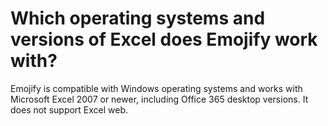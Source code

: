# Which operating systems and versions of Excel does Emojify work with?

Emojify is compatible with Windows operating systems and works with Microsoft Excel 2007 or newer, including Office 365 desktop versions. It does not support Excel web.
